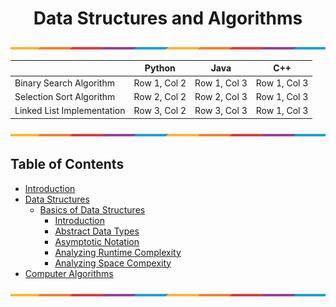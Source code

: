 <h1 align="center">Data Structures and Algorithms</h1>
<!-- <p align="center"><strong>Lecture Notes • Source Code • Resources • by @Shavkatjon-O</strong></p> -->

<!-- <p align="center">Your must-have cheat sheet on Data Structures and Algorithms! 🚀</p> -->

<!-- ![Data Structures and Computer Algorithms](images/dsa-main.png) -->

<!-- > Welcome to the Data Structures and Algorithms repository! This repository contains lecture notes and source code implementations of various data structures and algorithms in C++, Java, and Python. -->

<!-- **Made by** [Shavkatjon-O](https://github.com/Shavkatjon-O) ⚡️ -->

![Divider](images/line.png)

| | Python | Java | C++ |
|----------|----------|----------|----------|
| Binary Search Algorithm | Row 1, Col 2 | Row 1, Col 3 | Row 1, Col 3 |
| Selection Sort Algorithm | Row 2, Col 2 | Row 2, Col 3 | Row 1, Col 3 |
| Linked List Implementation | Row 3, Col 2 | Row 3, Col 3 | Row 1, Col 3 |

![Divider](images/line.png)

## Table of Contents

- [Introduction](#introduction)
- [Data Structures](#data-structures)
  - [Basics of Data Structures](#data-structures-basics)
    - [Introduction](#data-structures-introduction)
    - [Abstract Data Types](#abstract-data-types)
    - [Asymptotic Notation](#asymptotic-notation)
    - [Analyzing Runtime Complexity](#analyzing-runtime-complexity)
    - [Analyzing Space Compexity](#analyzing-space-complexity)
- [Computer Algorithms](#computer-algorithms)

![Divider](images/line.png)

<!-- <h1 align="center">Data Structures</h1> -->

<!-- ## Basics of Data Structures -->

<!-- Data structures are fundamental components in computer science that enable the organization, storage, and manipulation of data to efficiently perform various operations. They play a crucial role in designing algorithms and optimizing software applications. -->

<!-- ![Data Structures](images/data-structures.png) -->

<!-- > Choosing the right data structure depends on the specific requirements and operations of the algorithm or application being developed. Efficient data structure selection is crucial for achieving optimal performance and resource utilization. -->


<!-- ## Table of Contents
- [Section 1](#section-1)
  - [Subsection 1.1](#subsection-1.1)
  - [Subsection 1.2](#subsection-1.2)
- [Section 2](#section-2)
  - [Subsection 2.1](#subsection-2.1)
  - [Subsection 2.2](#subsection-2.2)


## 📚 Table of Contents
- [Introduction](#introduction)
- [Features](#features)
- [Installation](#installation)
- [Usage](#usage)



<details>
  <summary>Table of Contents</summary>

  - [Section 1](#section-1)
    - [Subsection 1.1](#subsection-1.1)
    - [Subsection 1.2](#subsection-1.2)
  - [Section 2](#section-2)
    - [Subsection 2.1](#subsection-2.1)
    - [Subsection 2.2](#subsection-2.2)
</details>


## Table of Contents

- [Section 1](#section-1)
---
- [Section 2](#section-2)
---
- [Section 3](#section-3)


## **Table of Contents**
- [*Section 1*](#section-1)
- [**Section 2**](#section-2)
- [_Section 3_](#section-3)

<span style="color: green;">**Table of Contents**</span>
- <span style="color: blue;">[Section 1](#section-1)</span>
- <span style="color: red;">[Section 2](#section-2)</span>
- <span style="color: purple;">[Section 3](#section-3)</span>
 -->

<!-- ## Table of Contents

1. [Introduction](#introduction)
2. [Languages](#languages)
3. [Directory Structure](#directory-structure)
4. [How to Use](#how-to-use)
5. [Contributing](#contributing)
6. [License](#license)

## Introduction

This repository serves as a resource for learning and implementing fundamental data structures and algorithms. Whether you are a student, programmer, or anyone interested in sharpening your problem-solving skills, you'll find a variety of materials and code snippets here.

## Languages

The code examples are provided in the following programming languages:

- Python
- Java
- C++

Feel free to explore the language-specific folders to find the implementation that best suits your needs.

## Directory Structure

The repository is organized into different directories based on programming languages. Each language folder contains subdirectories for various topics, such as arrays, linked lists, sorting algorithms, searching algorithms, etc.

```
/data-structures-and-algorithms
|-- python
| |-- arrays
| |-- linked_lists
| |-- sorting
| |-- searching
| ...
|-- java
| |-- arrays
| |-- linked_lists
| |-- sorting
| |-- searching
| ...
|-- cpp
| |-- arrays
| |-- linked_lists
| |-- sorting
| |-- searching
| ...
``` -->
